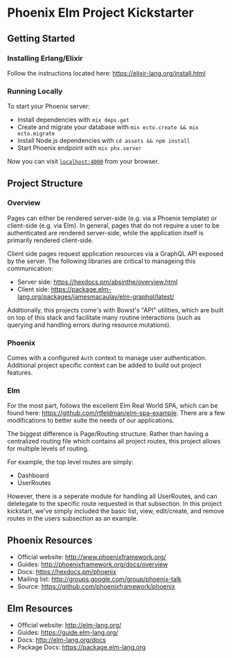 # Phoenix Elm Project Kickstarter

## Getting Started

### Installing Erlang/Elixir

Follow the instructions located here: https://elixir-lang.org/install.html

### Running Locally

To start your Phoenix server:

  * Install dependencies with `mix deps.get`
  * Create and migrate your database with `mix ecto.create && mix ecto.migrate`
  * Install Node.js dependencies with `cd assets && npm install`
  * Start Phoenix endpoint with `mix phx.server`

Now you can visit [`localhost:4000`](http://localhost:4000) from your browser.

## Project Structure

### Overview
Pages can either be rendered server-side (e.g. via a Phoenix template) or client-side (e.g. via Elm).  In general, pages that do not require a user to be authenticated are rendered server-side, while the application itself is primarily rendered client-side.

Client side pages request application resources via a GraphQL API exposed by the server.  The following libraries are critical to manageing this communication:

   * Server side: https://hexdocs.pm/absinthe/overview.html
   * Client side: https://package.elm-lang.org/packages/jamesmacaulay/elm-graphql/latest/

Additionally, this projects come's with Bowst's "API" utilities, which are built on top of this stack and facilitate many routine interactions (such as querying and handling errors during resource mutations).

### Phoenix

Comes with a configured `Auth` context to manage user authentication.  Additional project specific context can be added to build out project features.

### Elm

For the most part, follows the excellent Elm Real World SPA, which can be found here: https://github.com/rtfeldman/elm-spa-example.  There are a few modifications to better suite the needs of our applications.  

The biggest difference is Page/Routing structure.  Rather than having a centralized routing file which contains all project routes, this project allows for multiple levels of routing.

For example, the top level routes are simply:
 * Dashboard
 * UserRoutes
 
 However, there is a seperate module for handling all UserRoutes, and can deletegate to the specific route requested in that subsection.  In this project kickstart, we've simply included the basic list, view, edit/create, and remove routes in the users subsection as an example.
 
## Phoenix Resources

  * Official website: http://www.phoenixframework.org/
  * Guides: http://phoenixframework.org/docs/overview
  * Docs: https://hexdocs.pm/phoenix
  * Mailing list: http://groups.google.com/group/phoenix-talk
  * Source: https://github.com/phoenixframework/phoenix

## Elm Resources

  * Official website: http://elm-lang.org/
  * Guides: https://guide.elm-lang.org/
  * Docs: http://elm-lang.org/docs
  * Package Docs: https://package.elm-lang.org
